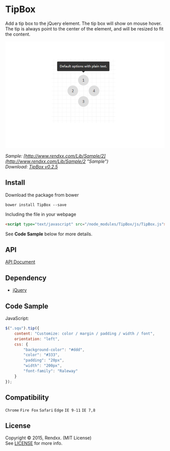 # TipBox
Add a tip box to the jQuery element. The tip box will show on mouse hover.  
The tip is always point to the center of the element, and will be resized to fit the content.    

![preview](https://raw.githubusercontent.com/Rendxx/TipBox/master/preview.png "Preview")

*Sample: [http://www.rendxx.com/Lib/Sample/2](http://www.rendxx.com/Lib/Sample/2 "Sample")*  
*Download: [TipBox v0.2.5](https://github.com/Rendxx/TipBox/releases/tag/0.2.5 "Download")*

## Install
Download the package from bower
```
bower install TipBox --save
```

Including the file in your webpage
```HTML
<script type="text/javascript" src="/node_modules/TipBox/js/TipBox.js"></script>
```

See **Code Sample** below for more details.

## API
[API Document](https://github.com/Rendxx/TipBox/blob/master/API%20Document.md)

## Dependency
- [jQuery][]

## Code Sample
JavaScript:

```javascript
$(".squ").tip({
    content: "Customize: color / margin / padding / width / font",
    orientation: "left",
    css: {
        "background-color": "#ddd",
        "color": "#333",
        "padding": "20px",
        "width": "200px",
        "font-family": "Raleway"
    }
});
```

## Compatibility
```Chrome``` ```Fire Fox``` ```Safari``` ```Edge``` ```IE 9-11``` ```IE 7,8```

## License
Copyright &copy; 2015, Rendxx. (MIT License)  
See [LICENSE][] for more info.

[jQuery]: https://jquery.com/ "jQuery Home Page"
[LICENSE]: https://github.com/Rendxx/TipBox/blob/master/LICENSE